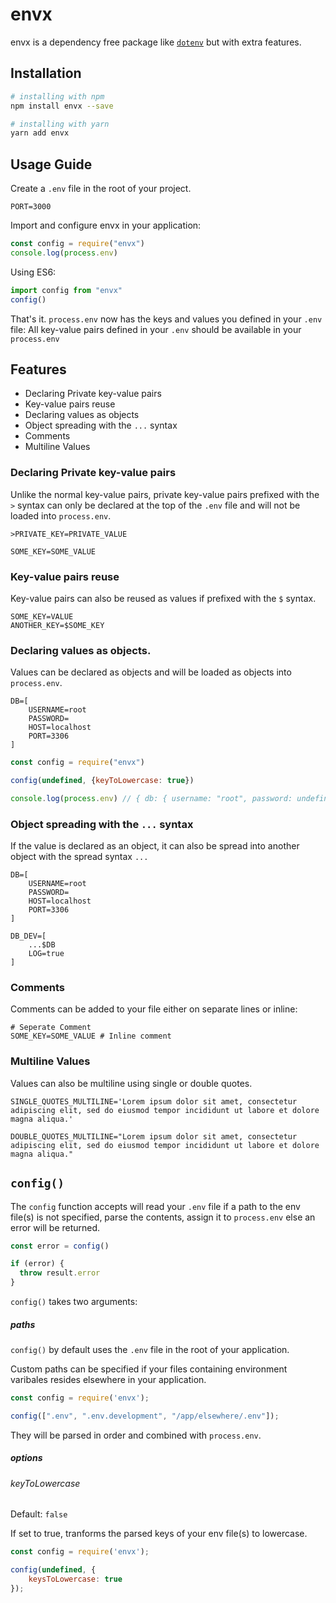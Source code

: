 # envx
envx is a dependency free package like [`dotenv`](https://www.npmjs.com/package/dotenv) but with extra features.

## Installation

```bash
# installing with npm
npm install envx --save
```

```bash
# installing with yarn
yarn add envx
```

## Usage Guide

Create a `.env` file in the root of your project.
```dosini
PORT=3000
```

Import and configure envx in your application:

```javascript
const config = require("envx")
console.log(process.env)
```

Using ES6:

```javascript
import config from "envx"
config()
```

That's it. `process.env` now has the keys and values you defined in your `.env` file:
All key-value pairs defined in your `.env` should be available in your `process.env`

## Features
* Declaring Private key-value pairs
* Key-value pairs reuse
* Declaring values as objects
* Object spreading with the `...` syntax
* Comments
* Multiline Values

### Declaring Private key-value pairs

Unlike the normal key-value pairs, private key-value pairs prefixed with the `>` syntax can only be declared at the top of the `.env` file and will not be loaded into `process.env`.

```dosini
>PRIVATE_KEY=PRIVATE_VALUE

SOME_KEY=SOME_VALUE
```

### Key-value pairs reuse

Key-value pairs can also be reused as values if prefixed with the `$` syntax.

```dosini
SOME_KEY=VALUE
ANOTHER_KEY=$SOME_KEY
```

### Declaring values as objects.

Values can be declared as objects and will be loaded as objects into `process.env`. 

```dosini
DB=[
    USERNAME=root
    PASSWORD=
    HOST=localhost
    PORT=3306
]
```

```js
const config = require("envx")

config(undefined, {keyToLowercase: true}) 

console.log(process.env) // { db: { username: "root", password: undefined, host: "localhost", port: "3306" }}
```

### Object spreading with the `...` syntax

If the value is declared as an object, it can also be spread into another object with the spread syntax `...`

```dosini
DB=[
    USERNAME=root
    PASSWORD=
    HOST=localhost
    PORT=3306
]

DB_DEV=[
    ...$DB
    LOG=true
]
```

### Comments

Comments can be added to your file either on separate lines or inline:
```dosini
# Seperate Comment
SOME_KEY=SOME_VALUE # Inline comment
```

### Multiline Values
Values can also be multiline using single or double quotes.

```dosini
SINGLE_QUOTES_MULTILINE='Lorem ipsum dolor sit amet, consectetur adipiscing elit, sed do eiusmod tempor incididunt ut labore et dolore magna aliqua.'

DOUBLE_QUOTES_MULTILINE="Lorem ipsum dolor sit amet, consectetur adipiscing elit, sed do eiusmod tempor incididunt ut labore et dolore magna aliqua."
```

## `config()`

The `config` function accepts will read your `.env` file if a path to the env file(s) is not specified, parse the contents, assign it to
`process.env` else an error will be returned.

```js
const error = config()

if (error) {
  throw result.error
}
```

`config()` takes two arguments:

##### paths

`config()` by default uses the `.env` file in the root of your application.

Custom paths can be specified if your files containing environment varibales resides elsewhere in your application.

```js
const config = require('envx');

config([".env", ".env.development", "/app/elsewhere/.env"]);
```

They will be parsed in order and combined with `process.env`.



##### options

###### keyToLowercase


Default: `false`

If set to true, tranforms the parsed keys of your env file(s) to lowercase.

```js
const config = require('envx');

config(undefined, {
    keysToLowercase: true
});
```
